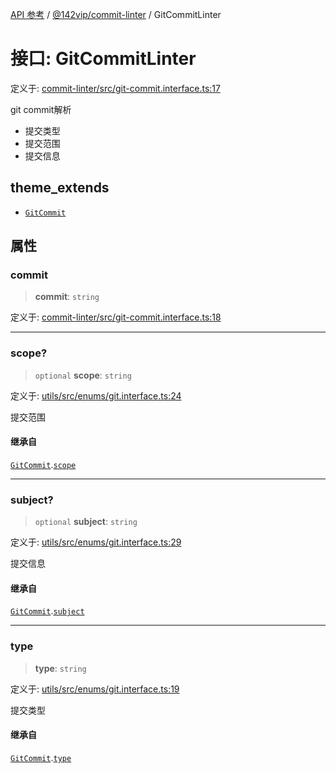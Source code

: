 [API 参考](../../../packages.md) / [@142vip/commit-linter](../index.md) / GitCommitLinter

# 接口: GitCommitLinter

定义于: [commit-linter/src/git-commit.interface.ts:17](https://github.com/142vip/core-x/blob/293ce1057e8ca17514533d1e98d7acd05ef45b34/packages/commit-linter/src/git-commit.interface.ts#L17)

git commit解析
- 提交类型
- 提交范围
- 提交信息

## theme_extends

- [`GitCommit`](../../utils/interfaces/GitCommit.md)

## 属性

### commit

> **commit**: `string`

定义于: [commit-linter/src/git-commit.interface.ts:18](https://github.com/142vip/core-x/blob/293ce1057e8ca17514533d1e98d7acd05ef45b34/packages/commit-linter/src/git-commit.interface.ts#L18)

***

### scope?

> `optional` **scope**: `string`

定义于: [utils/src/enums/git.interface.ts:24](https://github.com/142vip/core-x/blob/293ce1057e8ca17514533d1e98d7acd05ef45b34/packages/utils/src/enums/git.interface.ts#L24)

提交范围

#### 继承自

[`GitCommit`](../../utils/interfaces/GitCommit.md).[`scope`](../../utils/interfaces/GitCommit.md#scope)

***

### subject?

> `optional` **subject**: `string`

定义于: [utils/src/enums/git.interface.ts:29](https://github.com/142vip/core-x/blob/293ce1057e8ca17514533d1e98d7acd05ef45b34/packages/utils/src/enums/git.interface.ts#L29)

提交信息

#### 继承自

[`GitCommit`](../../utils/interfaces/GitCommit.md).[`subject`](../../utils/interfaces/GitCommit.md#subject)

***

### type

> **type**: `string`

定义于: [utils/src/enums/git.interface.ts:19](https://github.com/142vip/core-x/blob/293ce1057e8ca17514533d1e98d7acd05ef45b34/packages/utils/src/enums/git.interface.ts#L19)

提交类型

#### 继承自

[`GitCommit`](../../utils/interfaces/GitCommit.md).[`type`](../../utils/interfaces/GitCommit.md#type)
